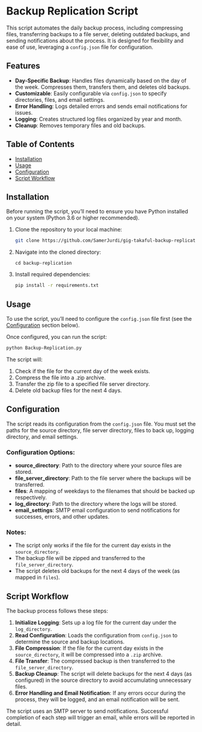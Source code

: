 # Backup Replication Script

This script automates the daily backup process, including compressing files, transferring backups to a file server, deleting outdated backups, and sending notifications about the process. It is designed for flexibility and ease of use, leveraging a `config.json` file for configuration.

## Features

- **Day-Specific Backup**: Handles files dynamically based on the day of the week. Compresses them, transfers them, and deletes old backups.
- **Customizable**: Easily configurable via `config.json` to specify directories, files, and email settings.
- **Error Handling**: Logs detailed errors and sends email notifications for issues.
- **Logging**: Creates structured log files organized by year and month.
- **Cleanup**: Removes temporary files and old backups.

## Table of Contents
- [Installation](#installation)
- [Usage](#usage)
- [Configuration](#configuration)
- [Script Workflow](#script-workflow)

## Installation

Before running the script, you’ll need to ensure you have Python installed on your system (Python 3.6 or higher recommended).

1. Clone the repository to your local machine:
    ```bash
    git clone https://github.com/SamerJurdi/gig-takaful-backup-replication.git backup-replication
    ```
2. Navigate into the cloned directory:
    ```
    cd backup-replication
    ```
3. Install required dependencies:
    ```bash
    pip install -r requirements.txt
    ```

## Usage

To use the script, you’ll need to configure the `config.json` file first (see the [Configuration](#configuration) section below).

Once configured, you can run the script:

```bash
python Backup-Replication.py
```
The script will:

1. Check if the file for the current day of the week exists.
2. Compress the file into a .zip archive.
3. Transfer the zip file to a specified file server directory.
4. Delete old backup files for the next 4 days.

## Configuration
The script reads its configuration from the `config.json` file. You must set the paths for the source directory, file server directory, files to back up, logging directory, and email settings.

### Configuration Options:
- **source_directory**: Path to the directory where your source files are stored.
- **file_server_directory**: Path to the file server where the backups will be transferred.
- **files**: A mapping of weekdays to the filenames that should be backed up respectively.
- **log_directory**: Path to the directory where the logs will be stored.
- **email_settings**: SMTP email configuration to send notifications for successes, errors, and other updates.

### Notes:
- The script only works if the file for the current day exists in the `source_directory`.
- The backup file will be zipped and transferred to the `file_server_directory`.
- The script deletes old backups for the next 4 days of the week (as mapped in `files`).

## Script Workflow

The backup process follows these steps:

1. **Initialize Logging**: Sets up a log file for the current day under the `log_directory`.
2. **Read Configuration**: Loads the configuration from `config.json` to determine the source and backup locations.
3. **File Compression**: If the file for the current day exists in the `source_directory`, it will be compressed into a `.zip` archive.
4. **File Transfer**: The compressed backup is then transferred to the `file_server_directory`.
5. **Backup Cleanup**: The script will delete backups for the next 4 days (as configured) in the source directory to avoid accumulating unnecessary files.
6. **Error Handling and Email Notification**: If any errors occur during the process, they will be logged, and an email notification will be sent.

The script uses an SMTP server to send notifications. Successful completion of each step will trigger an email, while errors will be reported in detail.
